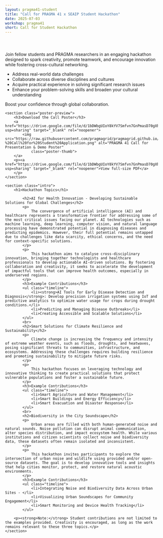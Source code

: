 ```yaml
---
layout: pragma41-student
title: "Call for PRAGMA 41 x SEAIP Student Hackathon"
date: 2025-07-03
workshop: pragma41
short: Call for Student Hackathon
---
```


<section class="hackathon" aria-labelledby="h-title">
   <header class="hero">
        <!--<h1 class="subtitle">Call for PRAGMA41 × SEAIP Student Hackathon</h1>-->
    </header>
   
   <section class="intro">
        <p>
            Join fellow students and PRAGMA researchers in an engaging hackathon designed
            to spark creativity, promote teamwork, and encourage innovation while fostering cross-cultural networking.
        </p>
        <ul>
            <li>Address real-world data challenges</li>
            <li>Collaborate across diverse disciplines and cultures</li>
            <li>Acquire practical experience in solving significant research issues</li>
            <li>Enhance your problem-solving skills and broaden your cultural understanding</li>
        </ul>
        <p class="boost">Boost your confidence through global collaboration.</p>
    </section>

    <section class="poster-preview">
        <h3>Download the Call Poster</h3>
        <a href="https://drive.google.com/file/d/1bDWbgUIoY8kYV7Smfvn7GnPmasD70gXh/view?usp=sharing" target="_blank" rel="noopener">
            <img src="https://raw.githubusercontent.com/pragmagrid/pragmagrid.github.io/refs/heads/master/images/pragma41/PRAGMA%2041%20x%20SEAIP%20Hackathon%20-%20Call%20for%20Student%20Application.png" alt="PRAGMA 41 Call for Presentation & Demo Poster"
                class="poster-thumb">
        </a>
        <p><a href="https://drive.google.com/file/d/1bDWbgUIoY8kYV7Smfvn7GnPmasD70gXh/view?usp=sharing" target="_blank" rel="noopener">View full-size PDF</a>
        </p>
    </section>

    <section class="intro">
        <h1>Hackathon Topics</h1>
        
            <h2>AI for Health Innovation - Developing Sustainable Solutions for Global Challenges</h2>
            <p>
                The convergence of artificial intelligence (AI) and healthcare represents a transformative frontier for addressing some of the most critical issues facing our planet. AI technologies such as machine learning, deep learning, computer vision, and natural language processing have demonstrated potential in diagnosing diseases and predicting epidemics. However, their full potential remains untapped due to challenges like data scarcity, ethical concerns, and the need for context-specific solutions.
            </p>
            <p>
                This hackathon aims to catalyse cross-disciplinary innovation, bringing together technologists and healthcare professionals to develop actionable AI-driven solutions. By fostering collaboration and creativity, it seeks to accelerate the development of impactful tools that can improve health outcomes, especially in underserved regions.
            </p>
            <h3>Example Contributions</h3>
            <ul class="timeline">
                <li><strong>AI Tools for Early Disease Detection and Diagnosis</strong>: Develop precision irrigation systems using IoT and predictive analytics to optimize water usage for crops during drought conditions.</li>
                <li>Predicting and Managing Disease Outbreaks</li>
                <li>Creating Accessible and Scalable Solutions</li>
            </ul>
            <br>
            <h2>Smart Solutions for Climate Resilience and Sustainability</h2>
            <p>
                Climate change is increasing the frequency and intensity of extreme weather events, such as floods, droughts, and heatwaves, posing significant threats to communities, infrastructure, and ecosystems. Addressing these challenges requires building resilience and promoting sustainability to mitigate future risks.
            </p>
            <p>
                This hackathon focuses on leveraging technology and innovative thinking to create practical solutions that protect vulnerable populations and foster a sustainable future.
            </p>
            <h3>Example Contributions</h3>
            <ul class="timeline">
                <li>Smart Agriculture and Water Management</li>
                <li>Smart Buildings and Energy Efficiency</li>
                <li>Smart Evacuation and Disaster Response</li>
            </ul>
            <br>
            <h2>Biodiversity in the City Soundscape</h2>
            <p>
                Urban areas are filled with both human-generated noise and natural sounds. Noise pollution can disrupt animal communication, alter species distribution, and impact ecosystem health. While various institutions and citizen scientists collect noise and biodiversity data, these datasets often remain isolated and inconsistent.
            </p>
            <p>
                This hackathon invites participants to explore the intersection of urban noise and wildlife using provided and/or open-source datasets. The goal is to develop innovative tools and insights that help cities monitor, protect, and restore natural acoustic environments.
            </p>
            <h3>Example Contributions</h3>
            <ul class="timeline">
                <li>Integrating Noise and Biodiversity Data Across Urban Sites - </li>
                <li>Visualizing Urban Soundscapes for Community Engagement</li>
                <li>Smart Monitoring and Device Health Tracking</li>
            </ul>

        <p><strong>Note:</strong> Student contributions are not limited to the examples provided. Creativity is encouraged, as long as the work remains relevant to these three topics.</p>
    </section>

</section>


